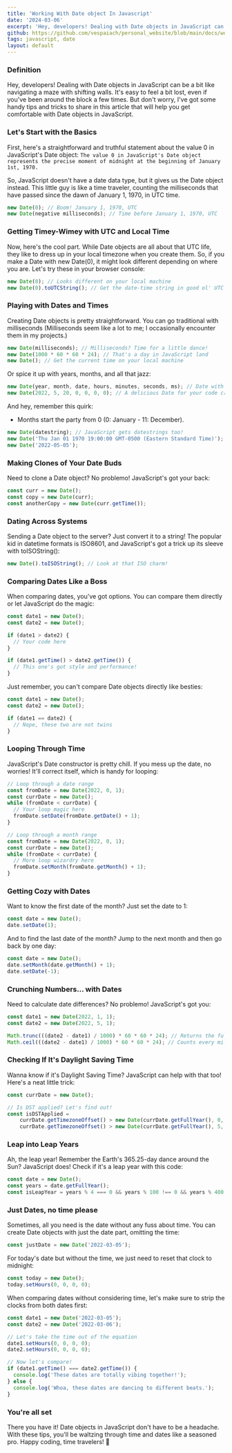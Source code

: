 ```yaml
---
title: 'Working With Date object In Javascript'
date: '2024-03-06'
excerpt: 'Hey, developers! Dealing with Date objects in JavaScript can be a bit like navigating a maze with shifting walls. It"s easy to feel a bit lost, even if you"ve been around the block a few times. But don"t worry, I"ve got some handy tips and tricks to share in this article that will help you get comfortable with Date objects in JavaScript.'
github: https://github.com/vespaiach/personal_website/blob/main/docs/working-with-date-in-javascript.md
tags: javascript, date
layout: default
---
```


### Definition

Hey, developers! Dealing with Date objects in JavaScript can be a bit like navigating a maze with shifting walls. It's easy to feel a bit lost, even if you've been around the block a few times. But don't worry, I've got some handy tips and tricks to share in this article that will help you get comfortable with Date objects in JavaScript.

### Let's Start with the Basics

First, here's a straightforward and truthful statement about the value 0 in JavaScript's Date object: `The value 0 in JavaScript's Date object represents the precise moment of midnight at the beginning of January 1st, 1970.`

So, JavaScript doesn't have a date data type, but it gives us the Date object instead. This little guy is like a time traveler, counting the milliseconds that have passed since the dawn of January 1, 1970, in UTC time.

```js
new Date(0); // Boom! January 1, 1970, UTC
new Date(negative milliseconds); // Time before January 1, 1970, UTC
```

### Getting Timey-Wimey with UTC and Local Time

Now, here's the cool part. While Date objects are all about that UTC life, they like to dress up in your local timezone when you create them. So, if you make a Date with new Date(0), it might look different depending on where you are. Let's try these in your browser console:

```js
new Date(0); // Looks different on your local machine
new Date(0).toUTCString(); // Get the date-time string in good ol' UTC
```

### Playing with Dates and Times

Creating Date objects is pretty straightforward. You can go traditional with milliseconds (Milliseconds seem like a lot to me; I occasionally encounter them in my projects.)

```js
new Date(milliseconds); // Milliseconds? Time for a little dance!
new Date(1000 * 60 * 60 * 24); // That's a day in JavaScript land
new Date(); // Get the current time on your local machine
```

Or spice it up with years, months, and all that jazz:

```js
new Date(year, month, date, hours, minutes, seconds, ms); // Date with all the fixings
new Date(2022, 5, 20, 0, 0, 0, 0); // A delicious Date for your code cravings
```

And hey, remember this quirk:

 - Months start the party from 0 (0: January - 11: December).

```js
new Date(datestring); // JavaScript gets datestrings too!
new Date('Thu Jan 01 1970 19:00:00 GMT-0500 (Eastern Standard Time)');
new Date('2022-05-05');
```

### Making Clones of Your Date Buds

Need to clone a Date object? No problemo! JavaScript's got your back:

```js
const curr = new Date();
const copy = new Date(curr);
const anotherCopy = new Date(curr.getTime());
```

### Dating Across Systems

Sending a Date object to the server? Just convert it to a string! The popular kid in datetime formats is ISO8601, and JavaScript's got a trick up its sleeve with toISOString():

```js
new Date().toISOString(); // Look at that ISO charm!
```

### Comparing Dates Like a Boss

When comparing dates, you've got options. You can compare them directly or let JavaScript do the magic:

```js
const date1 = new Date();
const date2 = new Date();

if (date1 > date2) {
  // Your code here
}

if (date1.getTime() > date2.getTime()) {
  // This one's got style and performance!
}
```

Just remember, you can't compare Date objects directly like besties:

```js
const date1 = new Date();
const date2 = new Date();

if (date1 == date2) {
  // Nope, these two are not twins
}
```

### Looping Through Time

JavaScript's Date constructor is pretty chill. If you mess up the date, no worries! It'll correct itself, which is handy for looping:

```js
// Loop through a date range
const fromDate = new Date(2022, 0, 1);
const currDate = new Date();
while (fromDate < currDate) {
  // Your loop magic here
  fromDate.setDate(fromDate.getDate() + 1);
}

// Loop through a month range
const fromDate = new Date(2022, 0, 1);
const currDate = new Date();
while (fromDate < currDate) {
  // More loop wizardry here
  fromDate.setMonth(fromDate.getMonth() + 1);
}
```

### Getting Cozy with Dates

Want to know the first date of the month? Just set the date to 1:

```js
const date = new Date();
date.setDate(1);
```

And to find the last date of the month? Jump to the next month and then go back by one day:

```js
const date = new Date();
date.setMonth(date.getMonth() + 1);
date.setDate(-1);
```

### Crunching Numbers... with Dates

Need to calculate date differences? No problemo! JavaScript's got you:

```js
const date1 = new Date(2022, 1, 1);
const date2 = new Date(2022, 5, 1);

Math.trunc(((date2 - date1) / 1000) * 60 * 60 * 24); // Returns the full-date differences in between
Math.ceil(((date2 - date1) / 1000) * 60 * 60 * 24); // Counts every millisecond as a date
```

### Checking If It's Daylight Saving Time

Wanna know if it's Daylight Saving Time? JavaScript can help with that too! Here's a neat little trick:

```js
const currDate = new Date();

// Is DST applied? Let's find out!
const isDSTApplied =
    currDate.getTimezoneOffset() > new Date(currDate.getFullYear(), 0, 1).getTimezoneOffset() ||
    currDate.getTimezoneOffset() > new Date(currDate.getFullYear(), 5, 1).getTimezoneOffset();
```

### Leap into Leap Years

Ah, the leap year! Remember the Earth's 365.25-day dance around the Sun? JavaScript does! Check if it's a leap year with this code:

```js
const date = new Date();
const years = date.getFullYear();
const isLeapYear = years % 4 === 0 && years % 100 !== 0 && years % 400 === 0;
```

### Just Dates, no time please

Sometimes, all you need is the date without any fuss about time. You can create Date objects with just the date part, omitting the time:

```js
const justDate = new Date('2022-03-05');
```

For today's date but without the time, we just need to reset that clock to midnight:

```js
const today = new Date();
today.setHours(0, 0, 0, 0);
```

When comparing dates without considering time, let's make sure to strip the clocks from both dates first:

```js
const date1 = new Date('2022-03-05');
const date2 = new Date('2022-03-06');

// Let's take the time out of the equation
date1.setHours(0, 0, 0, 0);
date2.setHours(0, 0, 0, 0);

// Now let's compare!
if (date1.getTime() === date2.getTime()) {
  console.log('These dates are totally vibing together!');
} else {
  console.log('Whoa, these dates are dancing to different beats.');
}
```

### You're all set

There you have it! Date objects in JavaScript don't have to be a headache. With these tips, you'll be waltzing through time and dates like a seasoned pro. Happy coding, time travelers! 🚀